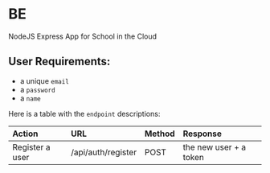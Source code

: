 # BE
NodeJS Express App for School in the Cloud


## User Requirements:

- a unique `email`
- a `password`
- a `name`

Here is a table with the `endpoint` descriptions:

| Action                     | URL                     | Method | Response                  |
| :------------------------- | :---------------------- | :----- | :------------------------ |
| Register a user            | /api/auth/register      | POST   | the new user + a token    |
